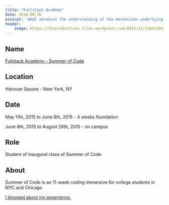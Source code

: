 ```yaml
---
title: "Fullstack Academy"
date: 2016-08-26
excerpt: "AAAI advances the understanding of the mechanisms underlying thought and intelligent behavior and their embodiment in machines."
header:
    image: https://fvcproductions.files.wordpress.com/2015/11/11821194_439697182900579_299304949_n-1-e1457320708289.jpg
---
```


## Name

<a title="Fullstack Academy" href="https://www.fullstackacademy.com/summer-of-code" target="_blank" rel="noopener">Fullstack Academy - Summer of Code</a>

## Location

Hanover Square - New York, NY

## Date

May 11th, 2015 to June 8th, 2015 - 4 weeks foundation

June 8th, 2015 to August 26th, 2015 - on campus

## Role

Student of inaugural class of Summer of Code

## About

Summer of Code is an 11-week coding immersive
for college students in NYC and Chicago

[I blogged about my experience.](https://fvcproductions.com/blog/2015/08/30/fullstack-academy-reflections/)